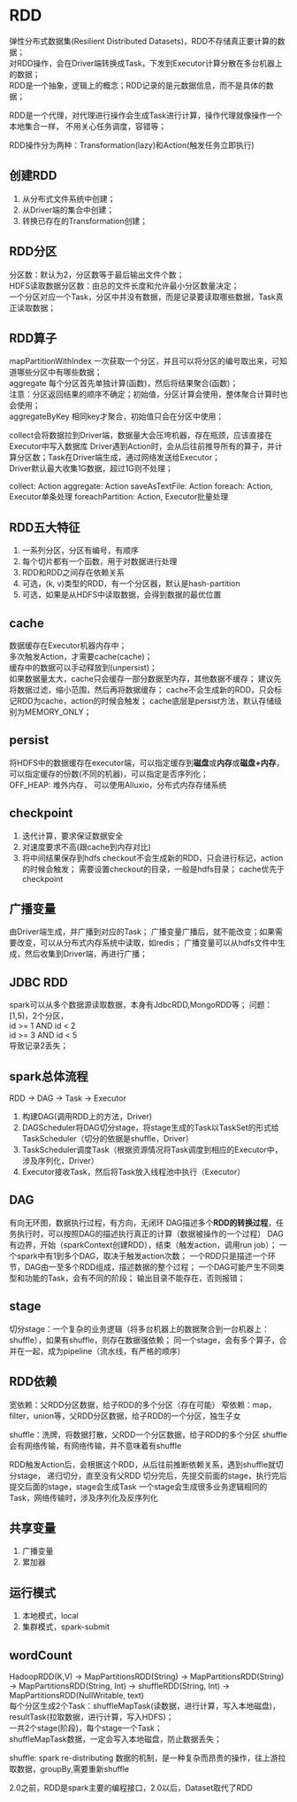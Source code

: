 # RDD
弹性分布式数据集(Resilient Distributed Datasets)，RDD不存储真正要计算的数据；            
对RDD操作，会在Driver端转换成Task，下发到Executor计算分散在多台机器上的数据；          
RDD是一个抽象，逻辑上的概念；RDD记录的是元数据信息，而不是具体的数据；                

RDD是一个代理，对代理进行操作会生成Task进行计算，操作代理就像操作一个本地集合一样，
不用关心任务调度，容错等；  

RDD操作分为两种：Transformation(lazy)和Action(触发任务立即执行)

## 创建RDD
1. 从分布式文件系统中创建；
2. 从Driver端的集合中创建；
3. 转换已存在的Transformation创建；     

## RDD分区
分区数：默认为2，分区数等于最后输出文件个数；   
HDFS读取数据分区数：由总的文件长度和允许最小分区数量决定；    
一个分区对应一个Task，分区中并没有数据，而是记录要读取哪些数据，Task真正读取数据；    

## RDD算子
mapPartitionWithIndex 一次获取一个分区，并且可以将分区的编号取出来，可知道哪些分区中有哪些数据；   
aggregate 每个分区首先单独计算(函数)，然后将结果聚合(函数)；      
注意：分区返回结果的顺序不确定；初始值，分区计算会使用，整体聚合计算时也会使用；     
aggregateByKey  相同key才聚合，初始值只会在分区中使用； 


collect会将数据拉到Driver端，数据量大会压垮机器，存在瓶颈，应该直接在Executor中写入数据库
Driver遇到Action时，会从后往前推导所有的算子，并计算分区数；Task在Driver端生成，通过网络发送给Executor；    
Driver默认最大收集1G数据，超过1G则不处理；   

collect: Action
aggregate: Action
saveAsTextFile: Action
foreach: Action, Executor单条处理
foreachPartition: Action, Executor批量处理  

## RDD五大特征
1. 一系列分区，分区有编号，有顺序
2. 每个切片都有一个函数，用于对数据进行处理
3. RDD和RDD之间存在依赖关系
4. 可选，(k, v)类型的RDD，有一个分区器，默认是hash-partition
5. 可选，如果是从HDFS中读取数据，会得到数据的最优位置

## cache 
数据缓存在Executor机器内存中；   
多次触发Action，才需要cache(cache)；   
缓存中的数据可以手动释放到(unpersist)；   
如果数据量太大，cache只会缓存一部分数据至内存，其他数据不缓存； 
建议先将数据过滤，缩小范围，然后再将数据缓存； 
cache不会生成新的RDD，只会标记RDD为cache，action的时候会触发；
cache底层是persist方法，默认存储级别为MEMORY_ONLY；

## persist
将HDFS中的数据缓存在executor端，可以指定缓存到**磁盘**或**内存**或**磁盘+内存**，可以指定缓存的份数(不同的机器)，可以指定是否序列化；    
OFF_HEAP: 堆外内存， 可以使用Alluxio，分布式内存存储系统

## checkpoint
1. 迭代计算，要求保证数据安全
2. 对速度要求不高(跟cache到内存对比)
3. 将中间结果保存到hdfs
checkout不会生成新的RDD，只会进行标记，action的时候会触发；
需要设置checkout的目录，一般是hdfs目录；
cache优先于checkpoint

## 广播变量
由Driver端生成，并广播到对应的Task；
广播变量广播后，就不能改变；如果需要改变，可以从分布式内存系统中读取，如redis；
广播变量可以从hdfs文件中生成，然后收集到Driver端，再进行广播；

## JDBC RDD
spark可以从多个数据源读取数据，本身有JdbcRDD,MongoRDD等；
问题：[1,5)，2个分区，   
id >= 1 AND id < 2    
id >= 3 AND id < 5    
导致记录2丢失；

## spark总体流程
RDD -> DAG -> Task -> Executor
1. 构建DAG(调用RDD上的方法，Driver)
2. DAGScheduler将DAG切分stage，将stage生成的Task以TaskSet的形式给TaskScheduler（切分的依据是shuffle，Driver）
3. TaskScheduler调度Task（根据资源情况将Task调度到相应的Executor中，涉及序列化，Driver）
4. Executor接收Task，然后将Task放入线程池中执行（Executor）

## DAG
有向无环图，数据执行过程，有方向，无闭环
DAG描述多个**RDD的转换过程**，任务执行时，可以按照DAG的描述执行真正的计算（数据被操作的一个过程）
DAG有边界，开始（sparkContext创建RDD），结束（触发action，调用run job）；
一个spark中有1到多个DAG，取决于触发action次数；
一个RDD只是描述一个环节，DAG由一至多个RDD组成，描述数据的整个过程；
一个DAG可能产生不同类型和功能的Task，会有不同的阶段；
输出目录不能存在，否则报错；

## stage
切分stage：一个复杂的业务逻辑（将多台机器上的数据聚合到一台机器上：shuffle），如果有shuffle，则存在数据强依赖；
同一个stage，会有多个算子，合并在一起，成为pipeline（流水线，有严格的顺序）

## RDD依赖
宽依赖：父RDD分区数据，给子RDD的多个分区（存在可能）
窄依赖：map，filter，union等，父RDD分区数据，给子RDD的一个分区，独生子女

shuffle：洗牌，将数据打散，父RDD一个分区数据，给子RDD的多个分区
shuffle会有网络传输，有网络传输，并不意味着有shuffle

RDD触发Action后，会根据这个RDD，从后往前推断依赖关系，遇到shuffle就切分stage，
递归切分，直至没有父RDD
切分完后，先提交前面的stage，执行完后提交后面的stage，stage会生成Task
一个stage会生成很多业务逻辑相同的Task，网络传输时，涉及序列化及反序列化

## 共享变量
1. 广播变量
2. 累加器

## 运行模式
1. 本地模式，local
2. 集群模式，spark-submit 

## wordCount
HadoopRDD(K,V) -> MapPartitionsRDD(String) -> 
MapPartitionsRDD(String) -> MapPartitionsRDD(String, Int) -> 
shuffleRDD(String, Int) -> MapPartitionsRDD(NullWritable, text)    
每个分区生成2个Task：shuffleMapTask(读数据，进行计算，写入本地磁盘)，resultTask(拉取数据，进行计算，写入HDFS)；   
一共2个stage(阶段)，每个stage一个Task；     
shuffleMapTask数据，一定会写入本地磁盘，防止数据丢失； 


shuffle: spark re-distributing 数据的机制，是一种复杂而昂贵的操作，往上游拉取数据，groupBy,需要重新shuffle

2.0之前，RDD是spark主要的编程接口，2.0以后，Dataset取代了RDD


     
